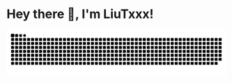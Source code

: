 # Hey there 👋, I'm LiuTxxx!



<img src="https://raw.githubusercontent.com/LiuTxxx/LiuTxxx/snake/snake.svg" alt="Snake animation" />